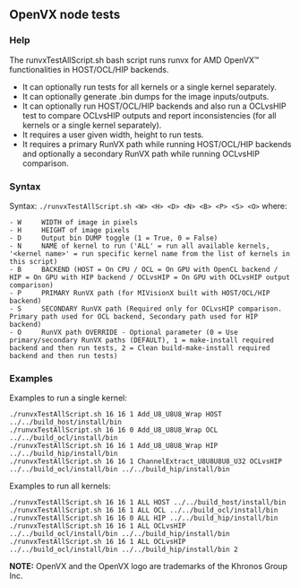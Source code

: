 ## OpenVX node tests

### Help

The runvxTestAllScript.sh bash script runs runvx for AMD OpenVX&trade; functionalities in HOST/OCL/HIP backends.
- It can optionally run tests for all kernels or a single kernel separately.
- It can optionally generate .bin dumps for the image inputs/outputs.
- It can optionally run HOST/OCL/HIP backends and also run a OCLvsHIP test to compare OCLvsHIP outputs and report inconsistencies (for all kernels or a single kernel separately).
- It requires a user given width, height to run tests.
- It requires a primary RunVX path while running HOST/OCL/HIP backends and optionally a secondary RunVX path while running OCLvsHIP comparison.

### Syntax

Syntax: `./runvxTestAllScript.sh <W> <H> <D> <N> <B> <P> <S> <O>` where:
```
- W     WIDTH of image in pixels
- H     HEIGHT of image pixels
- D     Output bin DUMP toggle (1 = True, 0 = False)
- N     NAME of kernel to run ('ALL' = run all available kernels, '<kernel name>' = run specific kernel name from the list of kernels in this script)
- B     BACKEND (HOST = On CPU / OCL = On GPU with OpenCL backend / HIP = On GPU with HIP backend / OCLvsHIP = On GPU with OCLvsHIP output comparison)
- P     PRIMARY RunVX path (for MIVisionX built with HOST/OCL/HIP backend)
- S     SECONDARY RunVX path (Required only for OCLvsHIP comparison. Primary path used for OCL backend, Secondary path used for HIP backend)
- O     RunVX path OVERRIDE - Optional parameter (0 = Use primary/secondary RunVX paths (DEFAULT), 1 = make-install required backend and then run tests, 2 = Clean build-make-install required backend and then run tests)
```

### Examples

Examples to run a single kernel:
```
./runvxTestAllScript.sh 16 16 1 Add_U8_U8U8_Wrap HOST ../../build_host/install/bin
./runvxTestAllScript.sh 16 16 0 Add_U8_U8U8_Wrap OCL ../../build_ocl/install/bin
./runvxTestAllScript.sh 16 16 1 Add_U8_U8U8_Wrap HIP ../../build_hip/install/bin
./runvxTestAllScript.sh 16 16 1 ChannelExtract_U8U8U8U8_U32 OCLvsHIP ../../build_ocl/install/bin ../../build_hip/install/bin
```

Examples to run all kernels:
```
./runvxTestAllScript.sh 16 16 1 ALL HOST ../../build_host/install/bin
./runvxTestAllScript.sh 16 16 1 ALL OCL ../../build_ocl/install/bin
./runvxTestAllScript.sh 16 16 0 ALL HIP ../../build_hip/install/bin
./runvxTestAllScript.sh 16 16 1 ALL OCLvsHIP ../../build_ocl/install/bin ../../build_hip/install/bin
./runvxTestAllScript.sh 16 16 1 ALL OCLvsHIP ../../build_ocl/install/bin ../../build_hip/install/bin 2
```

**NOTE:** OpenVX and the OpenVX logo are trademarks of the Khronos Group Inc.
